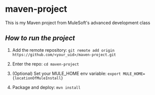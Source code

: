 # maven-project

This is my Maven project from MuleSoft's advanced development class

## _How to run the project_

1. Add the remote repository:
    `git remote add origin https://github.com/<your_uid>/maven-project.git`

2. Enter the repo: `cd maven-project`

3. (Optional) Set your MULE_HOME env variable: `export MULE_HOME={locationOfMuleInstall}`

4. Package and deploy: `mvn install`
